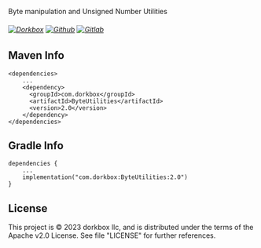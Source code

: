 Byte manipulation and Unsigned Number Utilities

###### [![Dorkbox](https://badge.dorkbox.com/dorkbox.svg "Dorkbox")](https://git.dorkbox.com/dorkbox/ByteUtilities) [![Github](https://badge.dorkbox.com/github.svg "Github")](https://github.com/dorkbox/ByteUtilities) [![Gitlab](https://badge.dorkbox.com/gitlab.svg "Gitlab")](https://gitlab.com/dorkbox/ByteUtilities)


Maven Info
---------
```
<dependencies>
    ...
    <dependency>
      <groupId>com.dorkbox</groupId>
      <artifactId>ByteUtilities</artifactId>
      <version>2.0</version>
    </dependency>
</dependencies>
```

Gradle Info
---------
```
dependencies {
    ...
    implementation("com.dorkbox:ByteUtilities:2.0")
}
```


License
---------
This project is © 2023 dorkbox llc, and is distributed under the terms of the Apache v2.0 License. See file "LICENSE" for further 
references.
